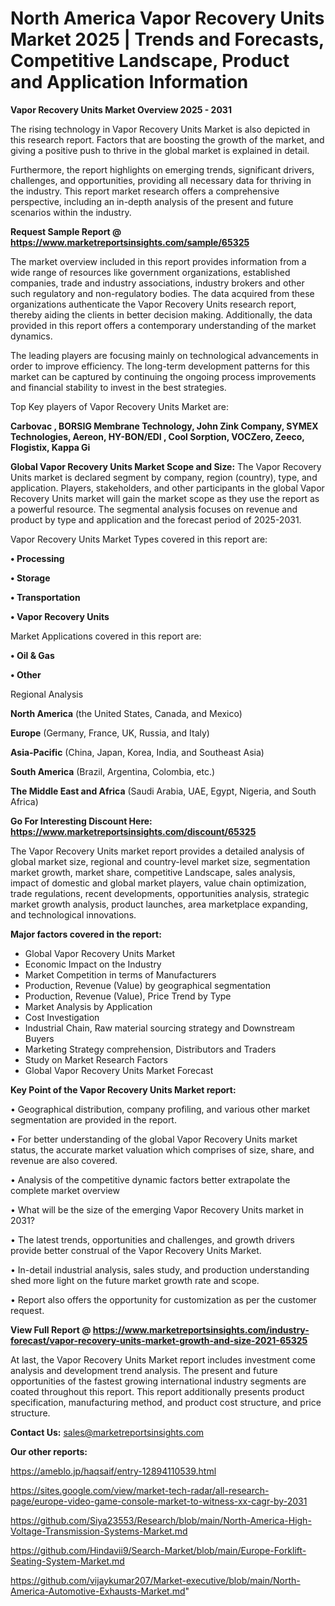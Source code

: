 # North America Vapor Recovery Units Market 2025 | Trends and Forecasts, Competitive Landscape, Product and Application Information

<Strong> Vapor Recovery Units Market Overview 2025 - 2031</strong>

The rising technology in Vapor Recovery Units Market is also depicted in this research report. Factors that are boosting the growth of the market, and giving a positive push to thrive in the global market is explained in detail.

Furthermore, the report highlights on emerging trends, significant drivers, challenges, and opportunities, providing all necessary data for thriving in the industry. This report market research offers a comprehensive perspective, including an in-depth analysis of the present and future scenarios within the industry.

<strong>Request Sample Report @ <a href=https://www.marketreportsinsights.com/sample/65325>https://www.marketreportsinsights.com/sample/65325</a></strong>

The market overview included in this report provides information from a wide range of resources like government organizations, established companies, trade and industry associations, industry brokers and other such regulatory and non-regulatory bodies. The data acquired from these organizations authenticate the Vapor Recovery Units research report, thereby aiding the clients in better decision making. Additionally, the data provided in this report offers a contemporary understanding of the market dynamics.

The leading players are focusing mainly on technological advancements in order to improve efficiency. The long-term development patterns for this market can be captured by continuing the ongoing process improvements and financial stability to invest in the best strategies.

Top Key players of Vapor Recovery Units Market are:

<strong>Carbovac , BORSIG Membrane Technology, John Zink Company, SYMEX Technologies, Aereon, HY-BON/EDI , Cool Sorption, VOCZero, Zeeco, Flogistix, Kappa Gi</strong>

<strong><b>Global Vapor Recovery Units Market Scope and Size:</b></strong>
The Vapor Recovery Units market is declared segment by company, region (country), type, and application. Players, stakeholders, and other participants in the global Vapor Recovery Units market will gain the market scope as they use the report as a powerful resource. The segmental analysis focuses on revenue and product by type and application and the forecast period of 2025-2031.

Vapor Recovery Units Market Types covered in this report are:

<strong>• Processing

• Storage

• Transportation

• Vapor Recovery Units</strong>

Market Applications covered in this report are:

<strong>• Oil & Gas

• Other</strong> 

Regional Analysis

<strong>North America</strong> (the United States, Canada, and Mexico)

<strong>Europe</strong> (Germany, France, UK, Russia, and Italy)

<strong>Asia-Pacific</strong> (China, Japan, Korea, India, and Southeast Asia)

<strong>South America</strong> (Brazil, Argentina, Colombia, etc.)

<strong>The Middle East and Africa</strong> (Saudi Arabia, UAE, Egypt, Nigeria, and South Africa)

<strong>Go For Interesting Discount Here: <a href=https://www.marketreportsinsights.com/discount/65325>https://www.marketreportsinsights.com/discount/65325</a></strong>

The Vapor Recovery Units market report provides a detailed analysis of global market size, regional and country-level market size, segmentation market growth, market share, competitive Landscape, sales analysis, impact of domestic and global market players, value chain optimization, trade regulations, recent developments, opportunities analysis, strategic market growth analysis, product launches, area marketplace expanding, and technological innovations.

<strong><b>Major factors covered in the report:</b></strong>
<ul>
  <li>Global Vapor Recovery Units Market </li>
  <li>Economic Impact on the Industry</li>
  <li>Market Competition in terms of Manufacturers</li>
  <li>Production, Revenue (Value) by geographical segmentation</li>
  <li>Production, Revenue (Value), Price Trend by Type</li>
  <li>Market Analysis by Application</li>
  <li>Cost Investigation</li>
  <li>Industrial Chain, Raw material sourcing strategy and Downstream Buyers</li>
  <li>Marketing Strategy comprehension, Distributors and Traders</li>
  <li>Study on Market Research Factors</li>
  <li>Global Vapor Recovery Units Market Forecast</li>
</ul>

<strong><b>Key Point of the Vapor Recovery Units Market report:</b></strong>

• Geographical distribution, company profiling, and various other market segmentation are provided in the report.

• For better understanding of the global Vapor Recovery Units market status, the accurate market valuation which comprises of size, share, and revenue are also covered.

• Analysis of the competitive dynamic factors better extrapolate the complete market overview

• What will be the size of the emerging Vapor Recovery Units market in 2031?

• The latest trends, opportunities and challenges, and growth drivers provide better construal of the Vapor Recovery Units Market.

• In-detail industrial analysis, sales study, and production understanding shed more light on the future market growth rate and scope.

• Report also offers the opportunity for customization as per the customer request.

<strong><b>View Full Report @ <a href=https://www.marketreportsinsights.com/industry-forecast/vapor-recovery-units-market-growth-and-size-2021-65325>https://www.marketreportsinsights.com/industry-forecast/vapor-recovery-units-market-growth-and-size-2021-65325</a></b></strong>


At last, the Vapor Recovery Units Market report includes investment come analysis and development trend analysis. The present and future opportunities of the fastest growing international industry segments are coated throughout this report. This report additionally presents product specification, manufacturing method, and product cost structure, and price structure.

<strong>Contact Us:</strong>
sales@marketreportsinsights.com

<strong>Our other reports:</strong>

<a href=https://ameblo.jp/haqsaif/entry-12894110539.html>https://ameblo.jp/haqsaif/entry-12894110539.html</a>

<a href=https://sites.google.com/view/market-tech-radar/all-research-page/europe-video-game-console-market-to-witness-xx-cagr-by-2031>https://sites.google.com/view/market-tech-radar/all-research-page/europe-video-game-console-market-to-witness-xx-cagr-by-2031</a>

<a href=https://github.com/Siya23553/Research/blob/main/North-America-High-Voltage-Transmission-Systems-Market.md>https://github.com/Siya23553/Research/blob/main/North-America-High-Voltage-Transmission-Systems-Market.md</a>

<a href=https://github.com/Hindavii9/Search-Market/blob/main/Europe-Forklift-Seating-System-Market.md>https://github.com/Hindavii9/Search-Market/blob/main/Europe-Forklift-Seating-System-Market.md</a>

<a href=https://github.com/vijaykumar207/Market-executive/blob/main/North-America-Automotive-Exhausts-Market.md>https://github.com/vijaykumar207/Market-executive/blob/main/North-America-Automotive-Exhausts-Market.md</a>"
